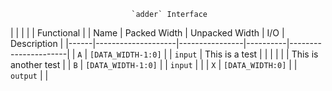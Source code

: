                                `adder` Interface                                
                                                                                
|      |                    |                |          | Functional           |
| Name | Packed Width       | Unpacked Width | I/O      | Description          |
|------|--------------------|----------------|----------|----------------------|
| `A`  | `[DATA_WIDTH-1:0]` |                | `input`  | This is a test       |
|      |                    |                |          | This is another test |
| `B`  | `[DATA_WIDTH-1:0]` |                | `input`  |                      |
| `X`  | `[DATA_WIDTH:0]`   |                | `output` |                      |
                                                                                
